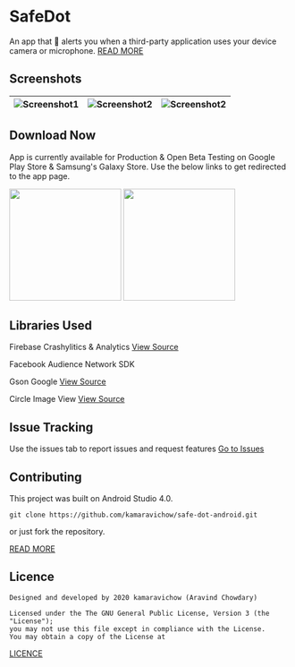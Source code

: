 # SafeDot
An app that 🔔 alerts you when a third-party application uses your device camera or microphone.
[READ MORE](https://medium.com/@kamaravichow/youre-being-watched-5ab439fe42ef)

## Screenshots 
|![Screenshot1](https://github.com/kamaravichow/safe-dot-android/raw/master/docs/screenshot1.png)|![Screenshot2](https://github.com/kamaravichow/safe-dot-android/raw/master/docs/screenshot2.png)|![Screenshot2](https://github.com/kamaravichow/safe-dot-android/raw/master/docs/screenshot3.png)|
|---|---|---|

## Download Now
App is currently available for Production & Open Beta Testing on Google Play Store & Samsung's Galaxy Store. Use the below links to get redirected to the app page.

[<img src="https://github.com/kamaravichow/safe-dot-android/raw/master/docs/google-play-badge.png" width="200">](https://play.google.com/store/apps/details?id=com.aravi.dot)
[<img src="https://github.com/kamaravichow/safe-dot-android/raw/master/docs/galaxy-store-badge.png" width="200">](https://galaxy.store/dotsafe)


## Libraries Used
Firebase Crashylitics & Analytics [View Source](https://github.com/firebase/firebase-android-sdk/tree/master/firebase-crashlytics)

Facebook Audience Network SDK 

Gson Google [View Source](https://github.com/google/gson)

Circle Image View [View Source](https://github.com/hdodenhof/CircleImageView)

## Issue Tracking
Use the issues tab to report issues and request features 
[Go to Issues](https://github.com/kamaravichow/safe-dot-android/issues)

## Contributing

This project was built on Android Studio 4.0.

```
git clone https://github.com/kamaravichow/safe-dot-android.git
```

or just fork the repository.

[READ MORE](https://github.com/kamaravichow/safe-dot-android/blob/master/CONTRIBUTING.md)

## Licence

```
Designed and developed by 2020 kamaravichow (Aravind Chowdary)

Licensed under the The GNU General Public License, Version 3 (the "License");
you may not use this file except in compliance with the License.
You may obtain a copy of the License at 

```
[LICENCE](https://github.com/kamaravichow/safe-dot-android/blob/master/LICENSE)
